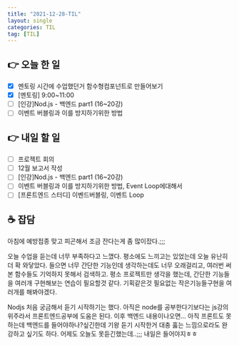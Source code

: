 ```yaml
---
title: "2021-12-28-TIL"
layout: single
categories: TIL
tag: [TIL]
---
```


## 👉 오늘 한 일

- [x]  멘토링 시간에 수업했던거 함수형컴포넌트로 만들어보기
- [x]  [멘토링] 9:00~11:00
- [ ]  [인강]Nod.js - 백엔드 part1 (16~20강)
- [ ]  이벤트 버블링과 이를 방지하기위한 방법

## 👉 내일 할 일

- [ ]  프로젝트 회의
- [ ]  12월 보고서 작성
- [ ]  [인강]Nod.js - 백엔드 part1 (16~20강)
- [ ]  이벤트 버블링과 이를 방지하기위한 방법, Event Loop에대해서
- [ ]  [프론트엔드 스터디] 이벤드버블링, 이벤트 Loop

## ☕ 잡담

아침에 예방접종 맞고 피곤해서 조금 잔다는게 좀 많이잤다.;;;

오늘 수업을 듣는데 너무 부족하다고 느꼈다. 평소에도 느끼고는 있었는데 오늘 유난히 더 확 와닿았다. 들으면 너무 간단한 기능인데 생각하는데도 너무 오래걸리고, 여러번 써본 함수들도 기억하지 못해서 검색하고. 평소 프로젝트만 생각을 했는데, 간단한 기능들을 여러개 구현해보는 연습이 필요할것 같다. 기획같은것 필요없는 작은기능들구현을 여러개를 해봐야겠다. 

Nodjs 처음 궁금해서 듣기 시작하기는 했다. 아직은 node를 공부한다기보다는 js강의 위주라서 프론트엔드공부에 도움은 된다. 이후 백엔드 내용이나오면... 아직 프론트도 못하는데 백엔드를 들어야하나?싶긴한데 기왕 듣기 시작한거 대충 훓는 느낌으로라도 완강하고 싶기도 하다. 어제도 오늘도 못듣긴했는데..;;; 내일은 들어야지ㅎㅎ

<br /><br /><br /><br />
